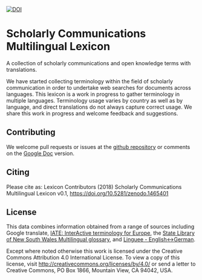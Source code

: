 [![DOI](https://zenodo.org/badge/DOI/10.5281/zenodo.1465401.svg)](https://doi.org/10.5281/zenodo.1465401)

# Scholarly Communications Multilingual Lexicon

A collection of scholarly communications and open knowledge terms with translations.

We have started collecting terminology within the field of scholarly communication in order 
to undertake web searches for documents across languages. This lexicon is a work in progress 
to gather terminology in multiple languages. Terminology usage varies by country as well as 
by language, and direct translations do not always capture correct usage. We share this work 
in progress and welcome feedback and suggestions.

## Contributing

We welcome pull requests or issues at the [github repository](https://github.com/ccat-lab/scholarly-comms-lexicon) 
or comments on the [Google Doc](https://docs.google.com/spreadsheets/d/1E_2TNVDc7D8awWK10KDA3UxOQwasgHFth-rqnEzw9Rw/edit?usp=sharing) 
version.

## Citing

Please cite as: Lexicon Contributors (2018) Scholarly Communications Multilingual Lexicon v0.1, https://doi.org/10.5281/zenodo.1465401

## License

This data combines information obtained from a range of sources including Google translate, [IATE: InterActive terminology for Europe](http://iate.europa.eu/), the [State Library of New South Wales Multilingual glossary](https://www2.sl.nsw.gov.au/multicultural/glossary/), and [Linguee - English<->German](https://www.linguee.com/english-german).

Except where noted otherwise this work is licensed under the Creative Commons Attribution 4.0 International License. To view a copy of this license, visit http://creativecommons.org/licenses/by/4.0/ or send a letter to Creative Commons, PO Box 1866, Mountain View, CA 94042, USA.
